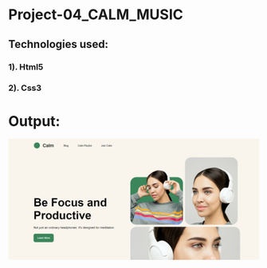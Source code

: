 # Project-04_CALM_MUSIC


## Technologies used:

### 1). Html5

### 2). Css3

# Output:
![This is an image](../Project%2004/Screenshot%20(40).png)